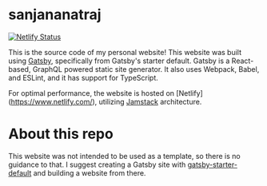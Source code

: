 # sanjananatraj
[![Netlify Status](https://api.netlify.com/api/v1/badges/0cd39d7d-741b-49c4-ba4f-bb8ce40a64f6/deploy-status)](https://app.netlify.com/sites/sanjananatraj/deploys)

This is the source code of my personal website! This website was built using [Gatsby](https://www.gatsbyjs.com/), specifically from Gatsby's starter default. Gatsby is a React-based, GraphQL powered static site generator. It also uses Webpack, Babel, and ESLint, and it has support for TypeScript. 

For optimal performance, the website is hosted on [Netlify] (https://www.netlify.com/), utilizing [Jamstack](https://jamstack.org/) architecture. 

# About this repo
This website was not intended to be used as a template, so there is no guidance to that. I suggest creating a Gatsby site with [gatsby-starter-default](https://www.gatsbyjs.com/starters/gatsbyjs/gatsby-starter-default) and building a website from there.